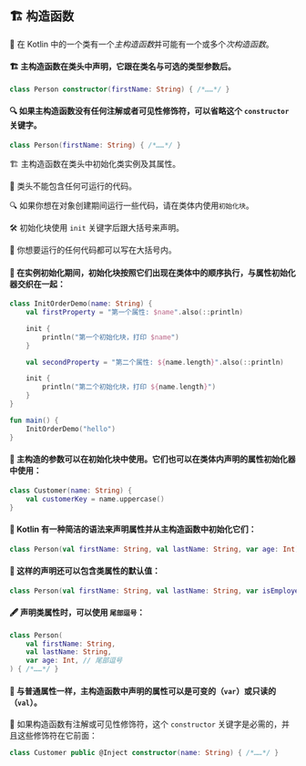 ## 🏗️ 构造函数

🔧 在 Kotlin 中的一个类有一个*主构造函数*并可能有一个或多个*次构造函数*。

#### 🏗️ 主构造函数在类头中声明，它跟在类名与可选的类型参数后。

```kotlin
class Person constructor(firstName: String) { /*……*/ }
```

#### 🔍 如果主构造函数没有任何注解或者可见性修饰符，可以省略这个 `constructor` 关键字。

```kotlin
class Person(firstName: String) { /*……*/ }
```

🏗️ 主构造函数在类头中初始化类实例及其属性。

🚫 类头不能包含任何可运行的代码。

🔍 如果你想在对象创建期间运行一些代码，请在类体内使用`初始化块`。

🛠️ 初始化块使用 `init` 关键字后跟大括号来声明。

📝 你想要运行的任何代码都可以写在大括号内。

#### 🔁 在实例初始化期间，初始化块按照它们出现在类体中的顺序执行，与属性初始化器交织在一起：

```kotlin
class InitOrderDemo(name: String) {
    val firstProperty = "第一个属性: $name".also(::println)

    init {
        println("第一个初始化块，打印 $name")
    }

    val secondProperty = "第二个属性: ${name.length}".also(::println)

    init {
        println("第二个初始化块，打印 ${name.length}")
    }
}

fun main() {
    InitOrderDemo("hello")
}
```

#### 🔧 主构造的参数可以在初始化块中使用。它们也可以在类体内声明的属性初始化器中使用：

```kotlin
class Customer(name: String) {
    val customerKey = name.uppercase()
}
```

#### 🚀 Kotlin 有一种简洁的语法来声明属性并从主构造函数中初始化它们：

```kotlin
class Person(val firstName: String, val lastName: String, var age: Int)
```

#### 🌟 这样的声明还可以包含类属性的默认值：

```kotlin
class Person(val firstName: String, val lastName: String, var isEmployed: Boolean = true)
```

#### 🖋️ 声明类属性时，可以使用 `尾部逗号`：

```kotlin
class Person(
    val firstName: String,
    val lastName: String,
    var age: Int, // 尾部逗号
) { /*……*/ }
```

#### 🔄 与普通属性一样，主构造函数中声明的属性可以是可变的（`var`）或只读的（`val`）。

🔑 如果构造函数有注解或可见性修饰符，这个 `constructor` 关键字是必需的，并且这些修饰符在它前面：

```kotlin
class Customer public @Inject constructor(name: String) { /*……*/ }
```
